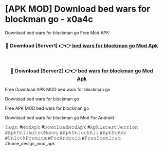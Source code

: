 # [APK MOD] Download  bed wars for blockman go - x0a4c
Download bed wars for blockman go Free Mod APK

<div align="center">
<h3>🔴 Download [Server1] 👉👉 <a href="https://apk-comot.site?title=bed_wars_for_blockman_go">bed wars for blockman go Mod Apk</a></h3><br>

<h3>🔴 Download [Server2] 👉👉 <a href="https://apk-comot.site?title=bed_wars_for_blockman_go">bed wars for blockman go Mod Apk</a></h3>
</div>


Free Download APK MOD bed wars for blockman go

Download bed wars for blockman go 

Free APK MOD bed wars for blockman go 

Download bed wars for blockman go Mod For Android

𝚃𝚊𝚐𝚜: #𝙼𝚘𝚍𝙰𝚙𝚔 #𝙳𝚘𝚠𝚗𝚕𝚘𝚊𝚍𝙼𝚘𝚍𝙰𝚙𝚔 #𝙰𝚙𝚔𝙻𝚊𝚝𝚎𝚜𝚝𝚅𝚎𝚛𝚜𝚒𝚘𝚗 #𝙰𝚙𝚔𝚄𝚗𝚕𝚒𝚖𝚒𝚝𝚎𝚍𝙼𝚘𝚗𝚎𝚢 #𝙰𝚙𝚔𝚄𝚗𝚕𝚘𝚌𝚔𝙰𝚕𝚕 #𝙰𝚙𝚔𝙽𝚘𝙰𝚍𝚜 #𝚄𝚗𝚕𝚘𝚌𝚔𝙿𝚛𝚎𝚖𝚒𝚞𝚖 #𝙵𝚘𝚛𝙰𝚗𝚍𝚛𝚘𝚒𝚍 #𝙵𝚛𝚎𝚎𝙳𝚘𝚠𝚗𝚕𝚘𝚊𝚍 #home_design_mod_apk